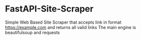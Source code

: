 # FastAPI-Site-Scraper
Simple Web Based Site Scraper that accepts link in format https://example.com and returns all valid links
The main engine is beautifulsoup and requests